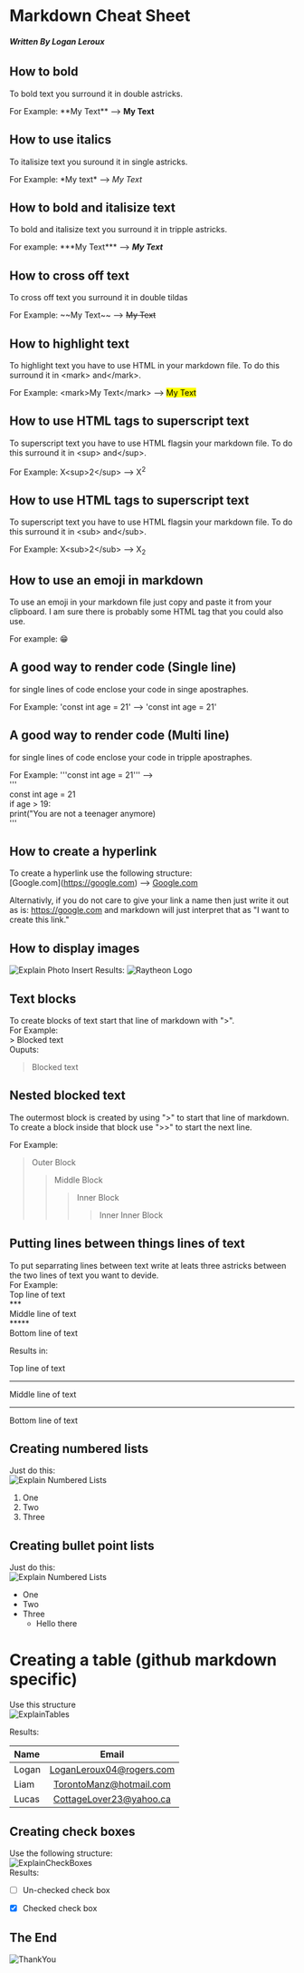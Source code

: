 # Markdown Cheat Sheet
###### ***Written By Logan Leroux***

## How to bold
To bold text you surround it in double astricks.

For Example:
\*\*My Text\*\* --> **My Text**

## How to use italics
To italisize text you suround it in single astricks.

For Example:
\*My text\* --> *My Text*

## How to bold and italisize text
To bold and italisize text you surround it in tripple astricks.

For example:
\*\*\*My Text\*\*\* --> ***My Text***

## How to cross off text
To cross off text you surround it in double tildas

For Example:
\~\~My Text\~\~ --> ~~My Text~~

## How to highlight text
To highlight text you have to use HTML in your markdown file. To do this surround it in \<mark> and\</mark>.

For Example:
\<mark>My Text\</mark> --> <mark>My Text</mark>

## How to use HTML tags to superscript text
To superscript text you have to use HTML flagsin your markdown file. To do this surround it in \<sup> and\</sup>.

For Example:
X\<sup>2\</sup> --> X<sup>2</mark>

## How to use HTML tags to superscript text
To superscript text you have to use HTML flagsin your markdown file. To do this surround it in \<sub> and\</sub>.

For Example:
X\<sub>2\</sub> --> X<sub>2</sub>

## How to use an emoji in markdown
To use an emoji in your markdown file just copy and paste it from your clipboard. I am sure there is probably some HTML tag that you could also use.

For example: 😁

## A good way to render code (Single line)
for single lines of code enclose your code in singe apostraphes.

For Example:
\'const int age = 21\' --> 'const int age = 21'

## A good way to render code (Multi line)
for single lines of code enclose your code in tripple apostraphes.

For Example:
\'\'\'const int age = 21\'\'\' -->   
'''  
const int age = 21  
if age > 19:  
    print("You are not a teenager anymore)  
'''

## How to create a hyperlink
To create a hyperlink use the following structure:  
\[Google.com](https://google.com)
-->
[Google.com](https://google.com)

Alternativly, if you do not care to give your link a name then just write it out as is: https://google.com and markdown will just interpret that as "I want to create this link."


## How to display images
![Explain Photo Insert](Photos/HowToPhoto.jpg)
Results:
![Raytheon Logo](Photos/Raytheon-Emblem.png)


## Text blocks
To create blocks of text start that line of markdown with ">".  
For Example:  
\> Blocked text  
Ouputs:  
> Blocked text

## Nested blocked text
The outermost block is created by using ">" to start that line of markdown. To create a block inside that block use ">>" to start the next line.

For Example:  
> Outer Block
>> Middle Block
>>> Inner Block  
>>>> Inner Inner Block

## Putting lines between things lines of text
To put separrating lines between text write at leats three astricks between the two lines of text you want to devide.  
For Example:  
Top line of text  
\*\*\*  
Middle line of text  
\*\*\*\*\*  
Bottom line of text

Results in:

Top line of text
***
Middle line of text
***
Bottom line of text

## Creating numbered lists
Just do this:  
![Explain Numbered Lists](Photos/HowToNumList.jpg)

1. One
2. Two
1. Three

## Creating bullet point lists
Just do this:  
![Explain Numbered Lists](Photos/HowToPointList.jpg)

* One
* Two
* Three  
    * Hello there


# Creating a table (github markdown specific)
Use this structure  
![ExplainTables](Photos/HowToTable.jpg)  

Results:  

| Name | Email |  
| :--- | :---: |
| Logan | LoganLeroux04@rogers.com |
| Liam | TorontoManz@hotmail.com |
| Lucas | CottageLover23@yahoo.ca |


## Creating check boxes
Use the following structure:  
![ExplainCheckBoxes](Photos/HowToCheckBox.jpg)  
Results: 

- [ ] Un-checked check box
- [X] Checked check box


## The End
![ThankYou](Photos/ThankYou.jpg) 